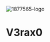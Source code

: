 ![1877565-logo](https://user-images.githubusercontent.com/70461429/198888758-de5bedd8-5f44-40a4-88fb-63259f63a9c1.png)

# V3rax0
